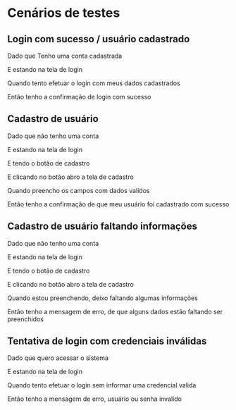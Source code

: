 # Cenários de testes


## Login com sucesso / usuário cadastrado

Dado que Tenho uma conta cadastrada
>>
E estando na tela de login
>>
Quando tento efetuar o login com meus dados cadastrados
>>
Então tenho a confirmação de login com sucesso

## Cadastro de usuário

Dado que não tenho uma conta
>>
E estando na tela de login
>>
E tendo o botão de cadastro
>>
E clicando no botão abro a tela de cadastro
>>
Quando preencho os campos com dados validos 
>>
Então tenho a confirmação de que meu usuário foi cadastrado com sucesso

## Cadastro de usuário faltando informações

Dado que não tenho uma conta
>>
E estando na tela de login
>>
E tendo o botão de cadastro
>>
E clicando no botão abro a tela de cadastro
>>
Quando estou preenchendo, deixo faltando algumas informações
>>
Então tenho a mensagem de erro, de que alguns dados estão faltando ser preenchidos


## Tentativa de login com credenciais inválidas

Dado que quero acessar o sistema
>>
E estando na tela de login
>>
Quando tento efetuar o login sem informar uma credencial valida
>>
Então tenho a mensagem de erro, usuário ou senha invalido



